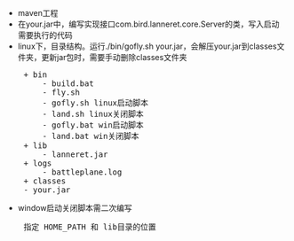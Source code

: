 * maven工程
* 在your.jar中，编写实现接口com.bird.lanneret.core.Server的类，写入启动需要执行的代码
* linux下，目录结构。运行./bin/gofly.sh your.jar，会解压your.jar到classes文件夹，更新jar包时，需要手动删除classes文件夹
<pre>
    + bin
        - build.bat
        - fly.sh
        - gofly.sh linux启动脚本
        - land.sh linux关闭脚本
        - gofly.bat win启动脚本
        - land.bat win关闭脚本
    + lib
        - lanneret.jar
    + logs
        - battleplane.log
    + classes
    - your.jar
</pre>
* window启动关闭脚本需二次编写
<pre>
    指定 HOME_PATH 和 lib目录的位置
</pre>
